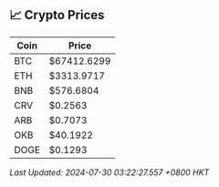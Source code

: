 ## 📈 Crypto Prices

| Coin | Price |
| ---- | ----- |
| BTC | $67412.6299 |
| ETH | $3313.9717 |
| BNB | $576.6804 |
| CRV | $0.2563 |
| ARB | $0.7073 |
| OKB | $40.1922 |
| DOGE | $0.1293 |

_Last Updated: 2024-07-30 03:22:27.557 +0800 HKT_